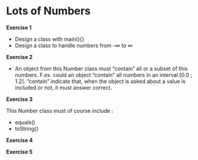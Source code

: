 # Lots of Numbers

**Exercise 1**
- Design a class with main(){}
- Design a class to handle numbers from -∞ to ∞

**Exercise 2**
- An object from this Number class must “contain” all or
a subset of this numbers. F.ex. could an object “contain”
all numbers in an interval [0.0 ; 1.2].
“contain” indicate that, when the object is asked about a
value is included or not, it must answer correct.


**Exercise 3**

This Number class must of course include :
- equals()
- toString()

**Exercise 4**

**Exercise 5**
